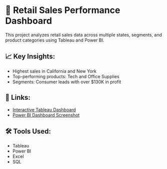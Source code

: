 # 🧾 Retail Sales Performance Dashboard

This project analyzes retail sales data across multiple states, segments, and product categories using Tableau and Power BI.

## 📈 Key Insights:
- Highest sales in California and New York
- Top-performing products: Tech and Office Supplies
- Segments: Consumer leads with over $130K in profit

## 🔗 Links:
- [Interactive Tableau Dashboard](https://public.tableau.com/views/YOUR_LINK)
- [Power BI Dashboard Screenshot](./dashboard_image.png)

## 🛠️ Tools Used:
- Tableau
- Power BI
- Excel
- SQL
